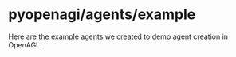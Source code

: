 # pyopenagi/agents/example

Here are the example agents we created to demo agent creation in OpenAGI.
